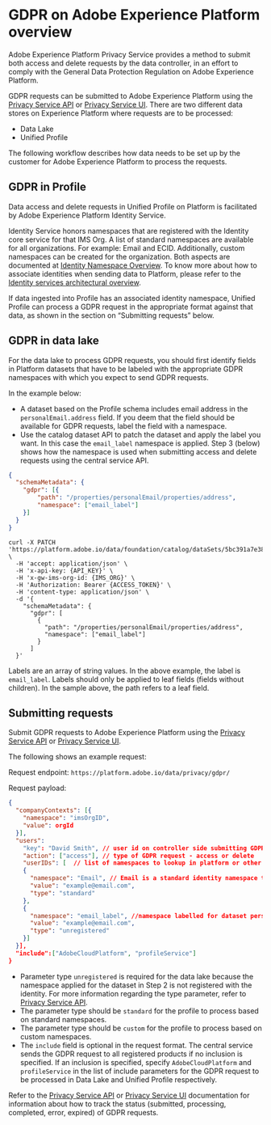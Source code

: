 # GDPR on Adobe Experience Platform overview

Adobe Experience Platform Privacy Service provides a method to submit both access and delete requests by the data controller, in an effort to comply with the General Data Protection Regulation on Adobe Experience Platform.

GDPR requests can be submitted to Adobe Experience Platform using the [Privacy Service API](../tutorials/privacy_service_tutorial/privacy_service_api_tutorial.md) or [Privacy Service UI](../tutorials/privacy_service_tutorial/privacy_service_ui_tutorial.md). There are two different data stores on Experience Platform where requests are to be processed:

* Data Lake
* Unified Profile 

The following workflow describes how data needs to be set up by the customer for Adobe Experience Platform to process the requests.

## GDPR in Profile

Data access and delete requests in Unified Profile on Platform is facilitated by Adobe Experience Platform Identity Service.

Identity Service honors namespaces that are registered with the Identity core service for that IMS Org. A list of standard namespaces are available for all organizations. For example: Email and ECID. Additionally, custom namespaces can be created for the organization. Both aspects are documented at [Identity Namespace Overview](https://www.adobe.io/apis/experienceplatform/home/profile-identity-segmentation/profile-identity-segmentation-services.html#!api-specification/markdown/narrative/technical_overview/identity_namespace_overview/identity_namespace_overview.md). To know more about how to associate identities when sending data to Platform, please refer to the [Identity services architectural overview](https://www.adobe.io/apis/experienceplatform/home/profile-identity-segmentation/profile-identity-segmentation-services.html#!api-specification/markdown/narrative/technical_overview/identity_services_architectural_overview/identity_services_architectural_overview.md).

If data ingested into Profile has an associated identity namespace, Unified Profile can process a GDPR request in the appropriate format against that data, as shown in the section on “Submitting requests” below.


## GDPR in data lake

For the data lake to process GDPR requests, you should first identify fields in Platform datasets that have to be labeled with the appropriate GDPR namespaces with which you expect to send GDPR requests. 

In the example below:

* A dataset based on the Profile schema includes email address in the `personalEmail.address` field. If you deem that the field should be available for GDPR requests, label the field with a namespace.
* Use the catalog dataset API to patch the dataset and apply the label you want. In this case the `email_label` namespace is applied. Step 3 (below) shows how the namespace is used when submitting access and delete requests using the central service API.

```json
{
  "schemaMetadata": {
    "gdpr": [{
        "path": "/properties/personalEmail/properties/address",
        "namespace": ["email_label"]
    }]
  }
}
```

```shell
curl -X PATCH 'https://platform.adobe.io/data/foundation/catalog/dataSets/5bc391a7e388cc12f991678e' \
  -H 'accept: application/json' \
  -H 'x-api-key: {API_KEY}' \
  -H 'x-gw-ims-org-id: {IMS_ORG}' \
  -H 'Authorization: Bearer {ACCESS_TOKEN}' \
  -H 'content-type: application/json' \
  -d '{ 
    "schemaMetadata": { 
      "gdpr": [
        {
          "path": "/properties/personalEmail/properties/address",
          "namespace": ["email_label"] 
        }
      ] 
  }'
```

Labels are an array of string values. In the above example, the label is `email_label`. Labels should only be applied to leaf fields (fields without children). In the sample above, the path refers to a leaf field.

## Submitting requests 

Submit GDPR requests to Adobe Experience Platform using the [Privacy Service API](../tutorials/privacy_service_tutorial/privacy_service_api_tutorial.md) or [Privacy Service UI](../tutorials/privacy_service_tutorial/privacy_service_ui_tutorial.md). 

The following shows an example request:

Request endpoint: `https://platform.adobe.io/data/privacy/gdpr/`

Request payload:

```json
{
  "companyContexts": [{
    "namespace": "imsOrgID",
    "value": orgId
  }],
  "users":
    "key": "David Smith", // user id on controller side submitting GDPR request
    "action": ["access"], // type of GDPR request - access or delete
    "userIDs": [  // list of namespaces to lookup in platform or other solutions
    {
      "namespace": "Email", // Email is a standard identity namespace to lookup in Profile store
      "value": "example@email.com",
      "type": "standard"
    },
    {
      "namespace": "email_label", //namespace labelled for dataset persisted in data lake
      "value": "example@email.com",
      "type": "unregistered"
    }]
  }],
  "include":["AdobeCloudPlatform", "profileService"]
} 
```

* Parameter type `unregistered` is required for the data lake because the namespace applied for the dataset in Step 2 is not registered with the identity. For more information regarding the type parameter, refer to [Privacy Service API](../tutorials/privacy_service_tutorial/privacy_service_api_tutorial.md#namespace-qualifiers).
* The parameter type should be `standard` for the profile to process based on standard namespaces.
* The parameter type should be `custom` for the profile to process based on custom namespaces.
* The `include` field is optional in the request format. The central service sends the GDPR request to all registered products if no inclusion is specified. If an inclusion is specified, specify `AdobeCloudPlatform` and `profileService` in the list of include parameters for the GDPR request to be processed in Data Lake and Unified Profile respectively. 

Refer to the [Privacy Service API](../tutorials/privacy_service_tutorial/privacy_service_api_tutorial.md) or [Privacy Service UI](../tutorials/privacy_service_tutorial/privacy_service_ui_tutorial.md) documentation for information about how to track the status (submitted, processing, completed, error, expired) of GDPR requests.
